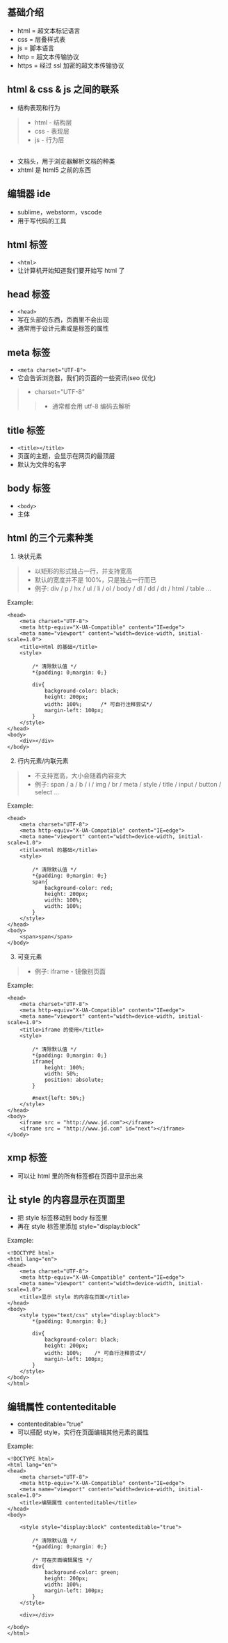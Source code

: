 ## 基础介绍
+ html = 超文本标记语言
+ css = 层叠样式表
+ js = 脚本语言
+ http = 超文本传输协议
+ https = 经过 ssl 加密的超文本传输协议


## html & css & js 之间的联系
+ 结构表现和行为
> + html - 结构层
> + css - 表现层
> + js - 行为层


## <!DOCTYPE html>
+ 文档头，用于浏览器解析文档的种类
+ xhtml 是 html5 之前的东西


## 编辑器 ide
+ sublime，webstorm，vscode
+ 用于写代码的工具


## html 标签
+ ```<html>```
+ 让计算机开始知道我们要开始写 html 了


## head 标签
+ ```<head>```
+ 写在头部的东西，页面里不会出现
+ 通常用于设计元素或是标签的属性


## meta 标签
+ ```<meta charset="UTF-8">```
+ 它会告诉浏览器，我们的页面的一些资讯(seo 优化)
> + charset="UTF-8"
> > + 通常都会用 utf-8 编码去解析


## title 标签
+ ```<title></title>```
+ 页面的主题，会显示在网页的最顶层
+ 默认为文件的名字


## body 标签
+ ```<body>```
+ 主体


## html 的三个元素种类
1. 块状元素
> + 以矩形的形式独占一行，并支持宽高
> + 默认的宽度并不是 100%，只是独占一行而已
> + 例子: div / p / hx / ul / li / ol / body / dl / dd / dt / html / table ...

Example:
```
<head>
    <meta charset="UTF-8">
    <meta http-equiv="X-UA-Compatible" content="IE=edge">
    <meta name="viewport" content="width=device-width, initial-scale=1.0">
    <title>Html 的基础</title>
    <style>

        /* 清除默认值 */
        *{padding: 0;margin: 0;}

        div{
            background-color: black;
            height: 200px;
            width: 100%;      /* 可自行注释尝试*/
            margin-left: 100px;
        }
    </style>
</head>
<body>
    <div></div>
</body>
```

2. 行内元素/内联元素
> + 不支持宽高，大小会随着内容变大
> + 例子: span / a / b / i / img / br / meta / style / title / input / button / select ...

Example:
```
<head>
    <meta charset="UTF-8">
    <meta http-equiv="X-UA-Compatible" content="IE=edge">
    <meta name="viewport" content="width=device-width, initial-scale=1.0">
    <title>Html 的基础</title>
    <style>

        /* 清除默认值 */
        *{padding: 0;margin: 0;}
        span{
            background-color: red;
            height: 200px;
            width: 100%;
            width: 100%;
        }
    </style>
</head>
<body>
    <span>span</span>
</body>
```

3. 可变元素
> + 例子: iframe - 镜像别页面

Example:
```
<head>
    <meta charset="UTF-8">
    <meta http-equiv="X-UA-Compatible" content="IE=edge">
    <meta name="viewport" content="width=device-width, initial-scale=1.0">
    <title>iframe 的使用</title>
    <style>

        /* 清除默认值 */
        *{padding: 0;margin: 0;}
        iframe{
            height: 100%;
            width: 50%;
            position: absolute;
        }

        #next{left: 50%;}
    </style>
</head>
<body>
    <iframe src = "http://www.jd.com"></iframe>
    <iframe src = "http://www.jd.com" id="next"></iframe>
</body>
```

## xmp 标签
+ 可以让 html 里的所有标签都在页面中显示出来


## 让 style 的内容显示在页面里
+ 把 style 标签移动到 body 标签里
+ 再在 style 标签里添加 style="display:block"

Example:
```
<!DOCTYPE html>
<html lang="en">
<head>
    <meta charset="UTF-8">
    <meta http-equiv="X-UA-Compatible" content="IE=edge">
    <meta name="viewport" content="width=device-width, initial-scale=1.0">
    <title>显示 style 的内容在页面</title>
</head>
<body>
    <style type="text/css" style="display:block">
        *{padding: 0;margin: 0;}

        div{
            background-color: black;
            height: 200px;
            width: 100%;    /* 可自行注释尝试*/
            margin-left: 100px;
        }
    </style>
</body>
</html>
```

## 编辑属性 contenteditable
+ contenteditable="true"
+ 可以搭配 style，实行在页面编辑其他元素的属性

Example:
```
<!DOCTYPE html>
<html lang="en">
<head>
    <meta charset="UTF-8">
    <meta http-equiv="X-UA-Compatible" content="IE=edge">
    <meta name="viewport" content="width=device-width, initial-scale=1.0">
    <title>编辑属性 contenteditable</title>
</head>
<body>

    <style style="display:block" contenteditable="true">

        /* 清除默认值 */
        *{padding: 0;margin: 0;}

        /* 可在页面编辑属性 */
        div{
            background-color: green;
            height: 200px;
            width: 100%;
            margin-left: 100px;
        }
    </style>

    <div></div>
    
</body>
</html>
```
















